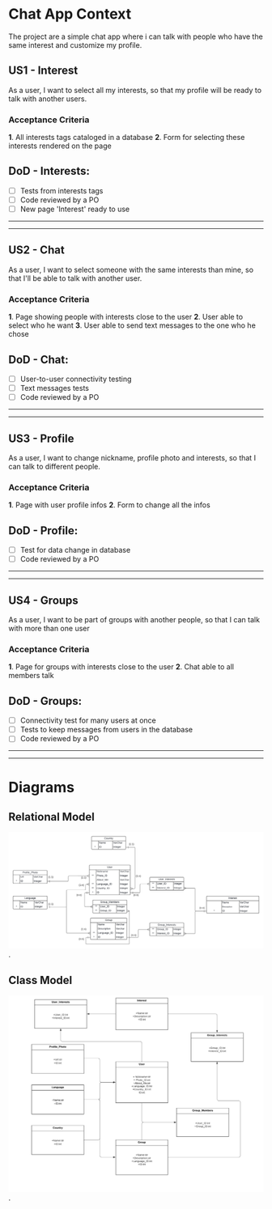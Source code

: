 # Chat App Context
The project are a simple chat app where i can talk with people who have the same interest and customize my profile.

## US1 - Interest
As a user, I want to select all my interests, so that my profile will be ready to talk with another users.

### Acceptance Criteria  
**1**. All interests tags cataloged in a database
**2**. Form for selecting these interests rendered on the page

## DoD - Interests:
-   [ ] Tests from interests tags
-   [ ] Code reviewed by a PO
-   [ ] New page 'Interest' ready to use

---
---
## US2 - Chat
As a user, I want to select someone with the same interests than mine, so that I'll be able to talk with another user.

### Acceptance Criteria  
**1**. Page showing people with interests close to the user
**2**.  User able to select who he want
**3**.  User able to send text messages to the one who he chose

## DoD - Chat:
-   [ ] User-to-user connectivity testing
-   [ ] Text messages tests
-   [ ] Code reviewed by a PO

---
---

## US3 - Profile
As a user, I want to change nickname, profile photo and interests, so that I can talk to different people.

### Acceptance Criteria  
**1**. Page with user profile infos
**2**. Form to change all the infos

## DoD - Profile:
-   [ ] Test for data change in database
-   [ ] Code reviewed by a PO

---
---

## US4 - Groups
As a user, I want to be part of groups with another people, so that I can talk with more than one user

### Acceptance Criteria  
**1**. Page for groups with interests close to the user
**2**. Chat able to all members talk

## DoD - Groups:
-   [ ] Connectivity test for many users at once 
-   [ ] Tests to keep messages from users in the database
-   [ ] Code reviewed by a PO

---
---

# Diagrams

## Relational Model
![Diagram for Relational Model of app](/assets/relational_model.png).

## Class Model
![Diagram for Class Model of app](/assets/class_model.png).
